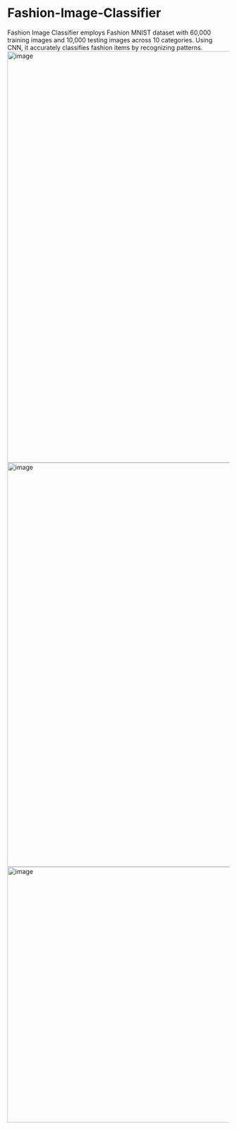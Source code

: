 # Fashion-Image-Classifier
Fashion Image Classifier employs Fashion MNIST dataset with 60,000 training images and 10,000 testing images across 10 categories. Using CNN, it accurately classifies fashion items by recognizing patterns.
<img width="933" alt="image" src="https://github.com/Dhanyashree-22/Fashion-Image-Classifier/assets/121332224/2e5f74b0-5f96-4f4c-96b4-e387ba43ead2">
<img width="917" alt="image" src="https://github.com/Dhanyashree-22/Fashion-Image-Classifier/assets/121332224/83536833-7a29-4cc8-918b-c1408fbc85af">
<img width="580" alt="image" src="https://github.com/Dhanyashree-22/Fashion-Image-Classifier/assets/121332224/41c43132-903d-4fec-8e06-c9c97c0140f1">
